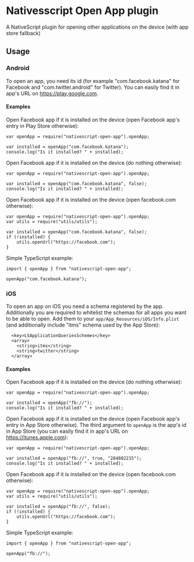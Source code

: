# Nativesscript Open App plugin
A NativeScript plugin for opening other applications on the device (with app store fallback)

## Usage

### Android
To open an app, you need its id (for example "com.facebook.katana" for Facebook and "com.twitter.android" for Twitter). 
You can easily find it in app's URL on https://play.google.com.

#### Examples

Open Facebook app if it is installed on the device (open Facebook app's entry in Play Store otherwise):
```
var openApp = require("nativescript-open-app").openApp;

var installed = openApp("com.facebook.katana");
console.log("Is it installed? " + installed);
```

Open Facebook app if it is installed on the device (do nothing otherwise):
```
var openApp = require("nativescript-open-app").openApp;

var installed = openApp("com.facebook.katana", false);
console.log("Is it installed? " + installed);
```

Open Facebook app if it is installed on the device (open facebook.com otherwise):
```
var openApp = require("nativescript-open-app").openApp;
var utils = require("utils/utils");

var installed = openApp("com.facebook.katana", false);
if (!installed) {
    utils.openUrl("https://facebook.com");
}
```

Simple TypeScript example:
```
import { openApp } from "nativescript-open-app";

openApp("com.facebook.katana");
```

### iOS
To open an app on iOS you need a schema registered by the app.
Additionally you are required to whitelist the schemas for all apps you want to be able to open. Add them to your `app/App_Resources/iOS/Info.plist` (and additionally include "itms" schema used by the App Store):

```
  <key>LSApplicationQueriesSchemes</key>
  <array>
    <string>itms</string>
    <string>twitter</string>
  </array>
```

#### Examples
Open Facebook app if it is installed on the device (do nothing otherwise):
```
var openApp = require("nativescript-open-app").openApp;

var installed = openApp("fb://");
console.log("Is it installed? " + installed);
```

Open Facebook app if it is installed on the device (open Facebook app's entry in App Store otherwise).
The third argument to `openApp` is the app's id in App Store (you can easily find it in app's URL on https://itunes.apple.com):
```
var openApp = require("nativescript-open-app").openApp;

var installed = openApp("fb://", true, "284882215");
console.log("Is it installed? " + installed);
```

Open Facebook app if it is installed on the device (open facebook.com otherwise):
```
var openApp = require("nativescript-open-app").openApp;
var utils = require("utils/utils");

var installed = openApp("fb://", false);
if (!installed) {
    utils.openUrl("https://facebook.com");
}
```

Simple TypeScript example:
```
import { openApp } from "nativescript-open-app";

openApp("fb://");
```
